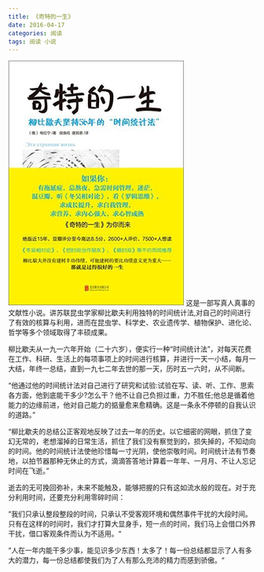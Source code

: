 ```yaml
---
title: 《奇特的一生》
date: 2016-04-17
categories: 阅读
tags: 阅读 小说
---
```


<img src="/assets/images/book/qitedeyisheng.jpg">
这是一部写真人真事的文献性小说。讲苏联昆虫学家柳比歇夫利用独特的时间统计法,对自己的时间进行了有效的核算与利用，进而在昆虫学、科学史、农业遗传学、植物保护、进化论、哲学等多个领域取得了丰硕成果。

柳比歇夫从一九一六年开始（二十六岁），便实行一种“时间统计法”，对每天花费在工作、科研、生活上的每项事项上的时间进行核算，并进行一天一小结，每月一大结，年终一总结，直到一九七二年去世的那一天，历时五一六时，从不间断。

“他通过他的时间统计法对自己进行了研究和试验:试验在写、读、听、工作、思索各方面，他到底能干多少?怎么干？他不让自己负担过重，力不胜任;他总是循着他能力的边缘前进，他对自己能力的掂量愈来愈精确。这是一条永不停顿的自我认识的道路。”

“柳比歇夫的总结公正客观地反映了过去一年的历史。以它细密的网眼，抓住了变幻无常的，老想溜掉的日常生活，抓住了我们没有察觉到的，损失掉的，不知动向的时间。他的时间统计法使他珍惜每一寸光阴，使他崇敬时间。时间统计法有节奏地，以拍节器那种无休止的方式，滴滴答答地计算着一年年、一月月、不让人忘记时间在飞逝。”

逝去的无可挽回弥补，未来不能触及，能够把握的只有这如流水般的现在。对于充分利用时间，还要充分利用零碎时间：

”我们只承认整段整段的时间，只承认不受客观环境和偶然事件干扰的大段时间。只有在这样的时间时，我们才打算大显身手，短一点的时间，我们马上会借口外界干扰，借口客观条件而认为不适用。“

”人在一年内能干多少事，能见识多少东西！太多了！每一份总结都显示了人有多大的潜力，每一份总结都使我们为了人有那么充沛的精力而感到骄傲。“
